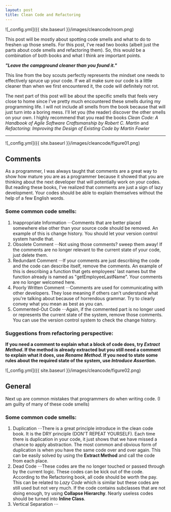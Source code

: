 ```yaml
---
layout: post
title: Clean Code and Refactoring
---
```


![_config.yml]({{ site.baseurl }}/images/cleancode/room.png)

This post will be mostly about spotting code smells and what to do to freshen up those smells. For this post, I've read two books (albeit just the parts about code smells and refactoring them). So, this would be a combination of both books and what I think are important points.

**_"Leave the campground cleaner than you found it."_**

This line from the boy scouts perfectly represents the mindset one needs to effectively spruce up your code. If we all make sure our code is a little cleaner than when we first encountered it, the code will definitely not rot.

The next part of this post will be about the specific smells that feels very close to home since I've pretty much encountered these smells during my programming life. I will not include all smells from the book because that will just turn into a boring mess. I'll let you (the reader) discover the other smells on your own. I highly recommend that you read the books *Clean Code: A Handbook of Agile Software Craftsmanship by Robert C. Martin* and *Refactoring: Improving the Design of Existing Code by Martin Fowler*

___


![_config.yml]({{ site.baseurl }}/images/cleancode/figure01.png)

## Comments

As a programmer, I was always taught that comments are a great way to show how mature you are as a programmer because it showed that you are thinking about the next developer that will potentially work on your codes. But reading these books, I've realized that comments are just a sign of lazy development. Your codes should be able to explain themselves without the help of a few English words.

### Some common code smells:

1. Inappropriate Information
⋅⋅⋅Comments that are better placed somewhere else other than your source code should be removed. An example of this is change history. You should let your version control system handle that.
2. Obsolete Comment
⋅⋅⋅Not using those comments? sweep them away! If the comments are no longer relevant to the current state of your code, just delete them.
3. Redundant Comment
⋅⋅⋅If your comments are just describing the code and the code can describe itself, remove the comments. An example of this is describing a function that gets employees' last names but the function already is named as "getEmployeeLastName". Your comments are no longer welcomed here.
4. Poorly Written Comment
⋅⋅⋅Comments are used for communicating with other developers. They lose meaning if others can't understand what you're talking about because of horrendous grammar. Try to clearly convey what you mean as best as you can.
5. Commented-Out Code
⋅⋅⋅Again, if the commented part is no longer used or represents the current state of the system, remove those comments. You can use the version control system to check the change history.

### Suggestions from refactoring perspective:

**If you need a comment to explain what a block of code does, try _Extract Method_. If the method is already extracted but you still need a comment to explain what it does, use _Rename Method_. If you need to state some rules about the required state of the system, use _Introduce Assertion_.**

![_config.yml]({{ site.baseurl }}/images/cleancode/figure02.png)

## General

Next up are common mistakes that programmers do when writing code. (I am guilty of many of these code smells)

### Some common code smells:

1. Duplication
⋅⋅⋅There is a great principle introduce in the clean code book. It is the DRY principle (DON'T REPEAT YOURSELF). Each time there is duplication in your code, it just shows that we have missed a chance to apply abstraction. The most common and obvious form of duplication is when you have the same code over and over again. This can be easily solved by using the **Extract Method** and call the code from each place.
2. Dead Code
⋅⋅⋅These codes are the no longer touched or passed through by the current logic. These codes can be kick out of the code. According to the Refactoring book, all code should be worth the pay. This can be related to *Lazy Code* which is similar but these codes are still used but not very much. If the code contains subclasses that are not doing enough, try using **Collapse Hierarchy**. Nearly useless codes should be turned into **Inline Class**.
3. Vertical Separation
⋅⋅⋅
